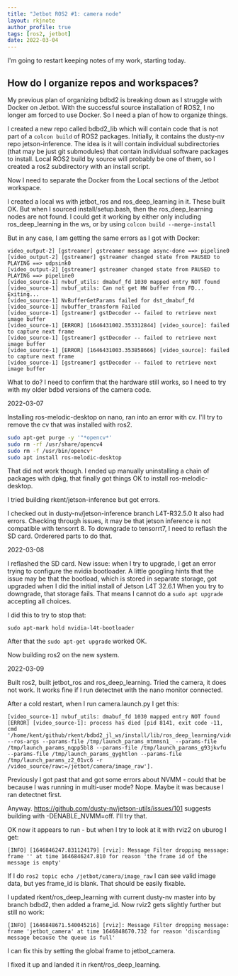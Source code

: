 ```yaml
---
title: "Jetbot ROS2 #1: camera node"
layout: rkjnote
author_profile: true
tags: [ros2, jetbot]
date: 2022-03-04
---
```

I'm going to restart keeping notes of my work, starting today.

## How do I organize repos and workspaces?

My previous plan of organizing bdbd2 is breaking down as I struggle with Docker on Jetbot. With the successful source installation of ROS2, I no longer am forced to use Docker. So I need a plan of how to organize things.

I created a new repo called bdbd2_lib which will contain code that is not part of a ```colcon build``` of ROS2 packages. Initially, it contains the dusty-nv repo jetson-inference. The idea is it will contain individual subdirectories (that may be just git submodules) that contain individual software packages to install. Local ROS2 build by source will probably be one of them, so I created a ros2 subdirectory with an install script.

Now I need to separate the Docker from the Local sections of the Jetbot workspace. 

I created a local ws with jetbot_ros and ros_deep_learning in it. These built OK. But when I sourced install/setup.bash, then the ros_deep_learning nodes are not found. I could get it working by either only including ros_deep_learning in the ws, or by using ```colcon build --merge-install```

But in any case, I am getting the same errors as I got with Docker:
```
video_output-2] [gstreamer] gstreamer message async-done ==> pipeline0
[video_output-2] [gstreamer] gstreamer changed state from PAUSED to PLAYING ==> udpsink0
[video_output-2] [gstreamer] gstreamer changed state from PAUSED to PLAYING ==> pipeline0
[video_source-1] nvbuf_utils: dmabuf_fd 1030 mapped entry NOT found
[video_source-1] nvbuf_utils: Can not get HW buffer from FD... Exiting...
[video_source-1] NvBufferGetParams failed for dst_dmabuf_fd
[video_source-1] nvbuffer_transform Failed
[video_source-1] [gstreamer] gstDecoder -- failed to retrieve next image buffer
[video_source-1] [ERROR] [1646431002.353312844] [video_source]: failed to capture next frame
[video_source-1] [gstreamer] gstDecoder -- failed to retrieve next image buffer
[video_source-1] [ERROR] [1646431003.353858666] [video_source]: failed to capture next frame
[video_source-1] [gstreamer] gstDecoder -- failed to retrieve next image buffer
```

What to do? I need to confirm that the hardware still works, so I need to try with my older bdbd versions of the camera code.

2022-03-07

Installing ros-melodic-desktop on nano, ran into an error with cv. I'll try to remove the cv that was installed with ros2.
```bash
sudo apt-get purge -y '"*opencv*'
sudo rm -rf /usr/share/opencv4
sudo rm -f /usr/bin/opencv*
sudo apt install ros-melodic-desktop
```
That did not work though. I ended up manually uninstalling a chain of packages with dpkg, that finally got things OK to install ros-melodic-desktop.

I tried building rkent/jetson-inference but got errors.

I checked out in dusty-nv/jetson-inference branch L4T-R32.5.0 It also had errors. Checking through issues, it may be that jetson inference is not compatible with tensorrt 8. To downgrade to tensorrt7, I need to reflash the SD card. Orderered parts to do that.

2022-03-08

I reflashed the SD card. New issue: when I try to upgrade, I get an error trying to configure the nvidia bootloader. A little googling hints that the issue may be that the bootload, which is stored in separate storage, got upgraded when I did the initial install of Jetson L4T 32.6.1  When you try to downgrade, that storage fails. That means I cannot do a ```sudo apt upgrade``` accepting all choices.

I did this to try to stop that:

```sudo apt-mark hold nvidia-l4t-bootloader```

After that the ```sudo apt-get upgrade``` worked OK.

Now building ros2 on the new system.

2022-03-09

Built ros2, built jetbot_ros and ros_deep_learning. Tried the camera, it does not work. It works fine if I run detectnet with the nano monitor connected.

After a cold restart, when I run camera.launch.py I get this:
```
[video_source-1] nvbuf_utils: dmabuf_fd 1030 mapped entry NOT found
[ERROR] [video_source-1]: process has died [pid 8141, exit code -11, cmd '/home/kent/github/rkent/bdbd2_jl_ws/install/lib/ros_deep_learning/video_source --ros-args --params-file /tmp/launch_params_mtmmsn1_ --params-file /tmp/launch_params_nqpp5bl8 --params-file /tmp/launch_params_g93jkvfu --params-file /tmp/launch_params_gyghtlon --params-file /tmp/launch_params_z2_01vc6 -r /video_source/raw:=/jetbot/camera/image_raw'].

```

Previously I got past that and got some errors about NVMM - could that be because I was running in multi-user mode? Nope. Maybe it was because I ran detectnet first.

Anyway. https://github.com/dusty-nv/jetson-utils/issues/101 suggests building with -DENABLE_NVMM=off. I'll try that.

OK now it appears to run - but when I try to look at it with rviz2 on uburog I get:

```
[INFO] [1646846247.831124179] [rviz]: Message Filter dropping message: frame '' at time 1646846247.810 for reason 'the frame id of the message is empty'
```
If I do ```ros2 topic echo /jetbot/camera/image_raw``` I can see valid image data, but yes frame_id is blank. That should be easily fixable.

I updated rkent/ros_deep_learning with current dusty-nv master into by branch bdbd2, then added a frame_id. Now rviz2 gets slightly further but still no work:

```
[INFO] [1646848671.540045216] [rviz]: Message Filter dropping message: frame 'jetbot_camera' at time 1646848670.732 for reason 'discarding message because the queue is full'
```
I can fix this by setting the global frame to jetbot_camera.

I fixed it up and landed it in rkent/ros_deep_learning.


